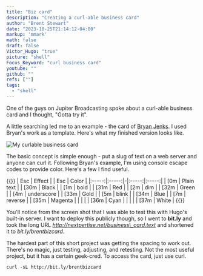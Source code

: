 ```yaml
---
title: "Biz card"
description: "Creating a curl-able business card"
author: "Brent Stewart"
date: "2023-10-25T21:14:12-04:00"
markup: 'mmark'
math: false
draft: false
Victor_Hugo: "true"
picture: "shell"
Focus_Keyword: "curl business card"
youtube: ""
github: ""
refs: [""]
tags:
  - "shell"
---
```

One of the guys on Jupiter Broadcasting spoke about a curl-able business card and I thought, "Gotta try it".

A little searching led me to an example - the card of [Bryan Jenks](https://github.com/tallguyjenks/BusinessCard/blob/master/business_card).  I used Bryan's work as a template.  Here's what my finished version looks like.

![My curlable business card](/bizcard.png#floatleft)

The basic concept is simple enough - put a slug of text on a web server and anyone can curl it.  Following Bryan's example, I'm using console escape codes to provide color.  Here's a few I find useful.

{{<bootstrap-table table_class="table table-responsive table-hover" thead_class="table-info" caption="Table: Console escape codes" >}}
| Esc | Effect | | Esc | Color |
|:-----:|:-----:|-|:-----:|:-----:|
| [0m | Plain text | | [30m | Black |
| [1m | bold | | [31m | Red |
| [2m | dim  | | [32m | Green |
| [4m | underscore  | | [33m | Gold |
| [5m | blink  | | [34m | Blue |
| [7m | reverse  | | [35m | Magenta |
|  |   | | [36m | Cyan |
|  |   | | [37m | White |
{{</bootstrap-table>}}

You'll notice from the screen shot that I was able to test this with Hugo's built-in server.  I want to deploy this publicly though, so I went to __bit.ly__ and took the long URL _http://nextpertise.net/business\_card.text_ and shortened it to _bit.ly/brentbizcard_.

The hardest part of this short project was getting the spacing to work out.  There's no magic, just testing, adjusting, and retesting.  Not the most useful project, but it has a certain geek-cred.  To access the card, just use curl.

    curl -sL http://bit.ly/brentbizcard